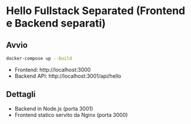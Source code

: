 # Hello Fullstack Separated (Frontend e Backend separati)

## Avvio

```bash
docker-compose up --build
```

- Frontend: http://localhost:3000
- Backend API: http://localhost:3001/api/hello

## Dettagli

- Backend in Node.js (porta 3001)
- Frontend statico servito da Nginx (porta 3000)